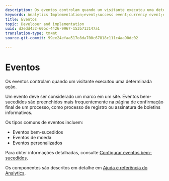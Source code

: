 ```yaml
---
description: Os eventos controlam quando um visitante executou uma determinada ação.
keywords: Analytics Implementation;event;success event;currency event;custom event
title: Eventos
topic: Developer and implementation
uuid: d2edd432-60bc-4426-9967-153b713147a1
translation-type: tm+mt
source-git-commit: 99ee24efaa517e8da700c67818c111c4aa90dc02

---
```



# Eventos

Os eventos controlam quando um visitante executou uma determinada ação.

Um evento deve ser considerado um marco em um site. Eventos bem-sucedidos são preenchidos mais frequentemente na página de confirmação final de um processo, como processo de registro ou assinatura de boletins informativos.

Os tipos comuns de eventos incluem:

* Eventos bem-sucedidos
* Eventos de moeda
* Eventos personalizados

Para obter informações detalhadas, consulte [Configurar eventos bem-sucedidos](/help/admin/admin/c-success-events/t-success-events.md).

Os componentes são descritos em detalhe em [Ajuda e referência do Analytics](https://marketing.adobe.com/resources/help/en_US/reference/success_event.html).
